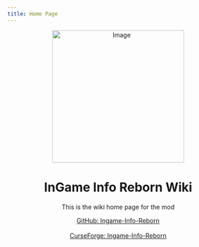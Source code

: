```yaml
---
title: Home Page
---
```


<div align="center">
    <img src="/Ingame-Info-Reborn-Wiki/logo.png" alt="Image" width="300"/>
    <h1>InGame Info Reborn Wiki</h1>
</div>

<div align="center">
    <p>This is the wiki home page for the mod</p>
    <a href="https://github.com/tttsaurus/Ingame-Info-Reborn" target="_blank">GitHub: Ingame-Info-Reborn</a><br><br>
    <a href="https://www.curseforge.com/minecraft/mc-mods/ingame-info-reborn/files/6390015" target="_blank">CurseForge: Ingame-Info-Reborn</a>
</div>
